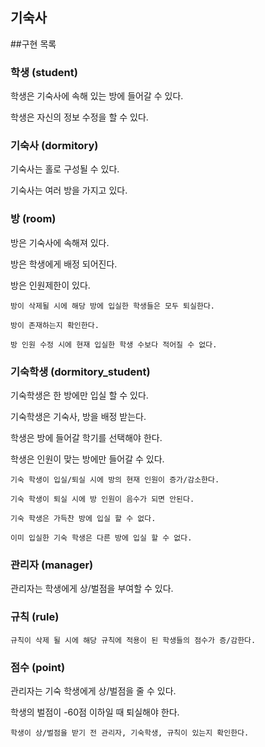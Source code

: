 기숙사
-

##구현 목록

 ### 학생 (student)

 학생은 기숙사에 속해 있는 방에 들어갈 수 있다.


 학생은 자신의 정보 수정을 할 수 있다.
 

### 기숙사 (dormitory)

기숙사는 홀로 구성될 수 있다.

기숙사는 여러 방을 가지고 있다.

### 방 (room)

방은 기숙사에 속해져 있다.

방은 학생에게 배정 되어진다.

방은 인원제한이 있다.

    방이 삭제될 시에 해당 방에 입실한 학생들은 모두 퇴실한다.

    방이 존재하는지 확인한다.
    
    방 인원 수정 시에 현재 입실한 학생 수보다 적어질 수 없다.

### 기숙학생 (dormitory_student)

기숙학생은 한 방에만 입실 할 수 있다.

기숙학생은 기숙사, 방을 배정 받는다.
    
학생은 방에 들어갈 학기를 선택해야 한다.

학생은 인원이 맞는 방에만 들어갈 수 있다.

    기숙 학생이 입실/퇴실 시에 방의 현재 인원이 증가/감소한다.

    기숙 학생이 퇴실 시에 방 인원이 음수가 되면 안된다.
    
    기숙 학생은 가득찬 방에 입실 할 수 없다.

    이미 입실한 기숙 학생은 다른 방에 입실 할 수 없다.


### 관리자 (manager)

관리자는 학생에게 상/벌점을 부여할 수 있다.

### 규칙 (rule)

    규칙이 삭제 될 시에 해당 규칙에 적용이 된 학생들의 점수가 증/감한다.

    

### 점수 (point)
    
관리자는 기숙 학생에게 상/벌점을 줄 수 있다.

학생의 벌점이 -60점 이하일 때 퇴실해야 한다.

    학생이 상/벌점을 받기 전 관리자, 기숙학생, 규칙이 있는지 확인한다.
